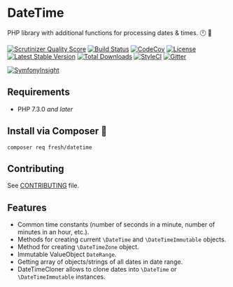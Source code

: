 # DateTime

PHP library with additional functions for processing dates & times. :clock12: :calendar:

[![Scrutinizer Quality Score](https://img.shields.io/scrutinizer/g/fre5h/datetime-php.svg?style=flat-square)](https://scrutinizer-ci.com/g/fre5h/datetime-php/)
[![Build Status](https://img.shields.io/travis/fre5h/datetime-php.svg?style=flat-square)](https://travis-ci.org/fre5h/datetime-php)
[![CodeCov](https://img.shields.io/codecov/c/github/fre5h/datetime-php.svg?style=flat-square)](https://codecov.io/github/fre5h/datetime-php)
[![License](https://img.shields.io/packagist/l/fresh/datetime.svg?style=flat-square)](https://packagist.org/packages/fresh/datetime)
[![Latest Stable Version](https://img.shields.io/packagist/v/fresh/datetime.svg?style=flat-square)](https://packagist.org/packages/fresh/datetime)
[![Total Downloads](https://img.shields.io/packagist/dt/fresh/datetime.svg?style=flat-square)](https://packagist.org/packages/fresh/datetime)
[![StyleCI](https://styleci.io/repos/190854938/shield?style=flat-square)](https://styleci.io/repos/190854938)
[![Gitter](https://img.shields.io/badge/gitter-join%20chat-brightgreen.svg?style=flat-square)](https://gitter.im/fre5h/datetime-php)

[![SymfonyInsight](https://insight.symfony.com/projects/5dc702f7-d0cf-4cf0-a053-33ea2ae0e1c6/big.svg)](https://insight.symfony.com/projects/5dc702f7-d0cf-4cf0-a053-33ea2ae0e1c6)

## Requirements

* PHP 7.3.0 *and later*

## Install via Composer 🚀

```composer req fresh/datetime```

## Contributing

See [CONTRIBUTING](https://github.com/fre5h/datetime-php/blob/master/.github/CONTRIBUTING.md) file.

## Features

* Common time constants (number of seconds in a minute, number of minutes in an hour, etc.).
* Methods for creating current `\DateTime` and `\DateTimeImmutable` objects.
* Method for creating `\DateTimeZone` object.
* Immutable ValueObject `DateRange`.
* Getting array of objects/strings of all dates in date range.
* DateTimeCloner allows to clone dates into `\DateTime` or `\DateTimeImmutable` instances.
